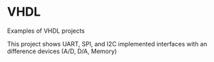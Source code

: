 # VHDL
Examples of VHDL projects

This project shows UART, SPI, and I2C implemented interfaces with an difference devices (A/D, D/A, Memory)
